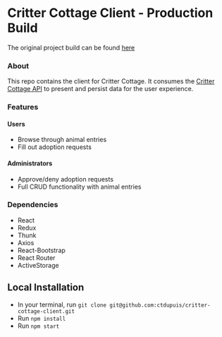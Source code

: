 # Critter Cottage Client - Production Build

The original project build can be found [here](https://github.com/ctdupuis/critter-cottage)

### About

This repo contains the client for Critter Cottage. It consumes the [Critter Cottage API](https://github.com/ctdupuis/critter-cottage-api) to present and persist data for the user experience.

### Features

#### Users

- Browse through animal entries
- Fill out adoption requests

#### Administrators

- Approve/deny adoption requests
- Full CRUD functionality with animal entries

### Dependencies

- React
- Redux
- Thunk
- Axios
- React-Bootstrap
- React Router
- ActiveStorage

## Local Installation

- In your terminal, run `git clone git@github.com:ctdupuis/critter-cottage-client.git`
- Run `npm install`
- Run `npm start`